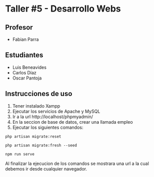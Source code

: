 # Taller #5 - Desarrollo Webs
## Profesor
-   Fabian Parra
## Estudiantes
- Luis Beneavides
- Carlos Díaz
- Oscar Pantoja

## Instrucciones de uso
1. Tener instalado Xampp
2. Ejecutar los servicios de Apache y MySQL
3. Ir a la url http://localhost/phpmyadmin/
4. En la seccion de base de datos, crear una llamada empleo
5. Ejecutar los siguientes comandos:
```
php artisan migrate:reset
```
```
php artisan migrate:fresh --seed
```
```
npm run serve
```
Al finalizar la ejecucion de los comandos se mostrara una url a la cual debemos ir desde cualquier navegador.

 
